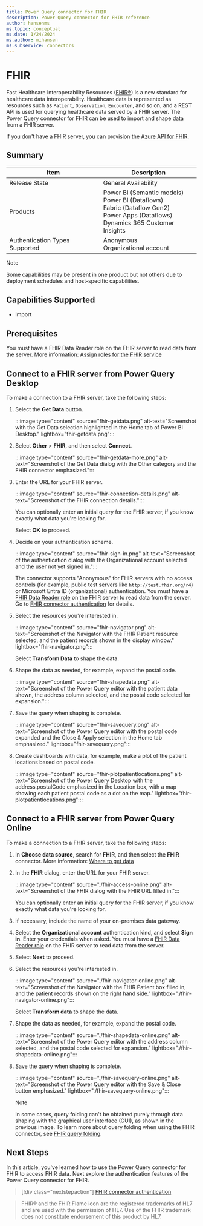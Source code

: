 ```yaml
---
title: Power Query connector for FHIR
description: Power Query connector for FHIR reference
author: hansenms
ms.topic: conceptual
ms.date: 1/24/2024
ms.author: mihansen
ms.subservice: connectors
---
```


# FHIR

Fast Healthcare Interoperability Resources ([FHIR&reg;](https://hl7.org/fhir)) is a new standard for healthcare data interoperability. Healthcare data is represented as resources such as `Patient`, `Observation`, `Encounter`, and so on, and a REST API is used for querying healthcare data served by a FHIR server. The Power Query connector for FHIR can be used to import and shape data from a FHIR server.

If you don't have a FHIR server, you can provision the [Azure API for FHIR](/azure/healthcare-apis/).

## Summary

| Item | Description |
| ---- | ----------- |
| Release State | General Availability |
| Products | Power BI (Semantic models)<br/>Power BI (Dataflows)<br/>Fabric (Dataflow Gen2)<br/>Power Apps (Dataflows)<br/>Dynamics 365 Customer Insights |
| Authentication Types Supported | Anonymous<br/>Organizational account |

> [!NOTE]
> Some capabilities may be present in one product but not others due to deployment schedules and host-specific capabilities.

## Capabilities Supported

* Import

## Prerequisites

You must have a FHIR Data Reader role on the FHIR server to read data from the server. More information: [Assign roles for the FHIR service](/azure/healthcare-apis/configure-azure-rbac#assign-roles-for-the-fhir-service)

## Connect to a FHIR server from Power Query Desktop

To make a connection to a FHIR server, take the following steps:

1. Select the **Get Data** button.

   :::image type="content" source="fhir-getdata.png" alt-text="Screenshot with the Get Data selection highlighted in the Home tab of Power BI Desktop." lightbox="fhir-getdata.png":::

2. Select **Other** > **FHIR**, and then select **Connect**.

   :::image type="content" source="fhir-getdata-more.png" alt-text="Screenshot of the Get Data dialog with the Other category and the FHIR connector emphasized.":::

3. Enter the URL for your FHIR server.

   :::image type="content" source="fhir-connection-details.png" alt-text="Screenshot of the FHIR connection details.":::

   You can optionally enter an initial query for the FHIR server, if you know exactly what data you're looking for.

   Select **OK** to proceed.

4. Decide on your authentication scheme.

   :::image type="content" source="fhir-sign-in.png" alt-text="Screenshot of the authentication dialog with the Organizational account selected and the user not yet signed in.":::

    The connector supports "Anonymous" for FHIR servers with no access controls (for example, public test servers like `http://test.fhir.org/r4`) or Microsoft Entra ID (organizational) authentication. You must have a [FHIR Data Reader role](#prerequisites) on the FHIR server to read data from the server. Go to [FHIR connector authentication](fhir-authentication.md) for details.

5. Select the resources you're interested in.

   :::image type="content" source="fhir-navigator.png" alt-text="Screenshot of the Navigator with the FHIR Patient resource selected, and the patient records shown in the display window." lightbox="fhir-navigator.png":::

   Select **Transform Data** to shape the data.

6. Shape the data as needed, for example, expand the postal code.

   :::image type="content" source="fhir-shapedata.png" alt-text="Screenshot of the Power Query editor with the patient data shown, the address column selected, and the postal code selected for expansion.":::

7. Save the query when shaping is complete.

   :::image type="content" source="fhir-savequery.png" alt-text="Screenshot of the Power Query editor with the postal code expanded and the Close & Apply selection in the Home tab emphasized." lightbox="fhir-savequery.png":::

8. Create dashboards with data, for example, make a plot of the patient locations based on postal code.

   :::image type="content" source="fhir-plotpatientlocations.png" alt-text="Screenshot of the Power Query Desktop with the address.postalCode emphasized in the Location box, with a map showing each patient postal code as a dot on the map." lightbox="fhir-plotpatientlocations.png":::

## Connect to a FHIR server from Power Query Online

To make a connection to a FHIR server, take the following steps:

1. In **Choose data source**, search for **FHIR**, and then select the **FHIR** connector. More information: [Where to get data](../../where-to-get-data.md)

2. In the **FHIR** dialog, enter the URL for your FHIR server.  

   :::image type="content" source="./fhir-access-online.png" alt-text="Screenshot of the FHIR dialog with the FHIR URL filled in.":::

   You can optionally enter an initial query for the FHIR server, if you know exactly what data you're looking for.

3. If necessary, include the name of your on-premises data gateway.

4. Select the **Organizational account** authentication kind, and select **Sign in**. Enter your credentials when asked. You must have a [FHIR Data Reader role](#prerequisites) on the FHIR server to read data from the server.

5. Select **Next** to proceed.

6. Select the resources you're interested in.

   :::image type="content" source="./fhir-navigator-online.png" alt-text="Screenshot of the Navigator with the FHIR Patient box filled in, and the patient records shown on the right hand side." lightbox="./fhir-navigator-online.png":::

   Select **Transform data** to shape the data.

7. Shape the data as needed, for example, expand the postal code.

   :::image type="content" source="./fhir-shapedata-online.png" alt-text="Screenshot of the Power Query editor with the address column selected, and the postal code selected for expansion." lightbox="./fhir-shapedata-online.png":::

8. Save the query when shaping is complete.

   :::image type="content" source="./fhir-savequery-online.png" alt-text="Screenshot of the Power Query editor with the Save & Close button emphasized." lightbox="./fhir-savequery-online.png":::

   > [!NOTE]
   > In some cases, query folding can't be obtained purely through data shaping with the graphical user interface (GUI), as shown in the previous image. To learn more about query folding when using the FHIR connector, see [FHIR query folding](./fhir-queryfolding.md).

## Next Steps

In this article, you've learned how to use the Power Query connector for FHIR to access FHIR data. Next explore the authentication features of the Power Query connector for FHIR.

>[!div class="nextstepaction"]
>[FHIR connector authentication](fhir-authentication.md)

> FHIR&reg; and the FHIR Flame icon are the registered trademarks of HL7 and are used with the permission of HL7. Use of the FHIR trademark does not constitute endorsement of this product by HL7.
